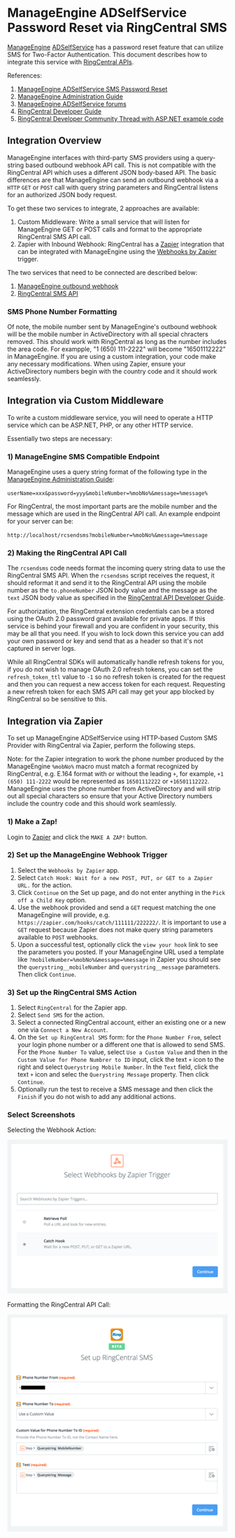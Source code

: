 # ManageEngine ADSelfService Password Reset via RingCentral SMS

[ManageEngine](https://www.manageengine.com) [ADSelfService](https://www.manageengine.com/products/self-service-password/) has a password reset feature that can utilize SMS for Two-Factor Authentication. This document describes how to integrate this service with [RingCentral APIs](https://developer.ringcentral.com/).

References:

1. [ManageEngine ADSelfService SMS Password Reset](https://www.manageengine.com/products/self-service-password/sms-email-user-id-authentication.html)
1. [ManageEngine Administration Guide](https://www.manageengine.com/products/self-service-password/help/admin-guide/Admin/server-settings/sms-server-settings.html)
1. [ManageEngine ADSelfService forums](https://forums.manageengine.com/adselfservice-plus)
1. [RingCentral Developer Guide](https://developer.ringcentral.com/api-docs/latest/index.html#!#RefSMSMessages.html)
1. [RingCentral Developer Community Thread with ASP.NET example code](https://devcommunity.ringcentral.com/ringcentraldev/topics/is-authorization-always-needed-for-sending-sms-messages)

## Integration Overview

ManageEngine interfaces with third-party SMS providers using a query-string based outbound webhook API call. This is not compatible with the RingCentral API which uses a different JSON body-based API. The basic differences are that ManageEngine can send an outbound webhook via a `HTTP` `GET` or `POST` call with query string parameters and RingCentral listens for an authorized JSON body request.

To get these two services to integrate, 2 approaches are available:

1. Custom Middleware: Write a small service that will listen for ManageEngine GET or POST calls and format to the appropriate RingCentral SMS API call.
2. Zapier with Inbound Webhook: RingCentral has a [Zapier](https://zapier.com) integration that can be integrated with ManageEngine using the [Webhooks by Zapier](https://zapier.com/zapbook/webhook/) trigger.

The two services that need to be connected are described below:

1. [ManageEngine outbound webhook](https://www.manageengine.com/products/self-service-password/help/admin-guide/Admin/server-settings/sms-server-settings.html)
2. [RingCentral SMS API](https://developer.ringcentral.com/api-docs/latest/index.html#!#RefSMSMessages.html)

### SMS Phone Number Formatting

Of note, the mobile number sent by ManageEngine's outbound webhook will be the mobile number in ActiveDirectory with all special chracters removed. This should work with RingCentral as long as the number includes the area code. For exampple, "1 (650) 111-2222" will become "16501112222" in ManageEngine. If you are using a custom integration, your code make any necessary modifications. When using Zapier, ensure your ActiveDirectory numbers begin with the country code and it should work seamlessly.

## Integration via Custom Middleware

To write a custom middleware service, you will need to operate a HTTP service which can be ASP.NET, PHP, or any other HTTP service.

Essentially two steps are necessary:

### 1) ManageEngine SMS Compatible Endpoint

ManageEngine uses a query string format of the following type in the [ManageEngine Administration Guide](https://www.manageengine.com/products/self-service-password/help/admin-guide/Admin/server-settings/sms-server-settings.html):

`userName=xxx&password=yyy&mobileNumber=%mobNo%&message=%message%`

For RingCentral, the most important parts are the mobile number and the message which are used in the RingCentral API call. An example endpoint for your server can be:

`http://localhost/rcsendsms?mobileNumber=%mobNo%&message=%message`

### 2) Making the RingCentral API Call

The `rcsendsms` code needs format the incoming query string data to use the RingCentral SMS API. When the `rcsendsms` script receives the request, it should reformat it and send it to the RingCentral API using the mobile number as the `to.phoneNumber` JSON body value and the message as the `text` JSON body value as specified in the [RingCentral API Developer Guide](https://developer.ringcentral.com/api-docs/latest/index.html#!#RefSMSMessages.html).

For authorization, the RingCentral extension credentials can be a stored using the OAuth 2.0 password grant available for private apps. If this service is behind your firewall and you are confident in your security, this may be all that you need. If you wish to lock down this service you can add your own password or key and send that as a header so that it's not captured in server logs.

While all RingCentral SDKs will automatically handle refresh tokens for you, if you do not wish to manage OAuth 2.0 refresh tokens, you can set the `refresh_token_ttl` value to `-1` so no refresh token is created for the request and then you can request a new access token for each request. Requesting a new refresh token for each SMS API call may get your app blocked by RingCentral so be sensitive to this.

## Integration via Zapier

To set up ManageEngine ADSelfService using HTTP-based Custom SMS Provider with RingCentral via Zapier, perform the following steps.

Note: for the Zapier integration to work the phone number produced by the ManageEngine `%mobNo%` macro must match a format recognized by RingCentral, e.g. E.164 format with or without the leading `+`, for example, `+1 (650) 111-2222` would be represented as `16501112222` or `+16501112222`. ManageEngine uses the phone number from ActiveDirectory and will strip out all special characters so ensure that your Active Directory numbers include the country code and this should work seamlessly.

### 1) Make a Zap!

Login to [Zapier](https://zapier.com) and click the `MAKE A ZAP!` button.

### 2) Set up the ManageEngine Webhook Trigger

1. Select the `Webhooks by Zapier` app.
1. Select `Catch Hook: Wait for a new POST, PUT, or GET to a Zapier URL.` for the action.
1. Click `Continue` on the Set up page, and do not enter anything in the `Pick off a Child Key` option.
1. Use the webhook provided and send a `GET` request matching the one ManageEngine will provide, e.g. `https://zapier.com/hooks/catch/111111/222222/`. It is important to use a `GET` request because Zapier does not make query string parameters available to `POST` webhooks.
1. Upon a successful test, optionally click the `view your hook` link to see the parameters you posted. If your ManageEngine URL used a template like `?mobileNumber=%mobNo%&message=%message` in Zapier you should see the `querystring__mobileNumber` and `querystring__message` parameters. Then click `Continue`.

### 3) Set up the RingCentral SMS Action

1. Select `RingCentral` for the Zapier app.
2. Select `Send SMS` for the action.
3. Select a connected RingCentral account, either an existing one or a new one via `Connect a New Account`.
4. On the `Set up RingCentral SMS` form: for the `Phone Number From`, select your login phone number or a different one that is allowed to send SMS. For the `Phone Number To` value, select `Use a Custom Value` and then in the `Custom Value for Phone Numbrer to ID` input, click the text `+` icon to the right and select `Querystring Mobile Number`. In the `Text` field, click the text `+` icon and selec the `Querystring Message` property. Then click `Continue`.
5. Optionally run the test to receive a SMS message and then click the `Finish` if you do not wish to add any additional actions.

### Select Screenshots

Selecting the Webhook Action:

![Selecting the Webhook Action](zapier_manageengine_ringcentral_01.png)

Formatting the RingCentral API Call:

![Formatting the RingCentral API Call](zapier_manageengine_ringcentral_02.png)
